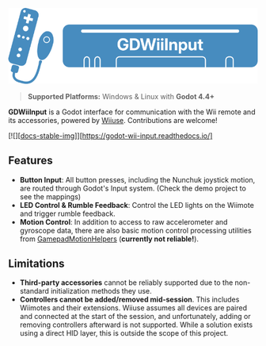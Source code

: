 <p align="center">
  <img src="./resources/GDWiiInputBanner.png" />
</p>

> **Supported Platforms:** Windows & Linux with **Godot 4.4+**

**GDWiiInput** is a Godot interface for communication with the Wii remote and its accessories, powered by [Wiiuse](https://github.com/wiiuse/wiiuse). Contributions are welcome!

[![][[docs-stable-img](https://img.shields.io/badge/docs-dev-blue.svg)]][https://godot-wii-input.readthedocs.io/]

## Features

- **Button Input**: All button presses, including the Nunchuk joystick motion, are routed through Godot's Input system. (Check the demo project to see the mappings)
- **LED Control & Rumble Feedback**: Control the LED lights on the Wiimote and trigger rumble feedback.
- **Motion Control**: In addition to access to raw accelerometer and gyroscope data, there are also basic motion control processing utilities from [GamepadMotionHelpers](https://github.com/JibbSmart/GamepadMotionHelpers) (**currently not reliable!**).

## Limitations

- **Third-party accessories** cannot be reliably supported due to the non-standard initialization methods they use.
- **Controllers cannot be added/removed mid-session**. This includes Wiimotes and their extensions. Wiiuse assumes all devices are paired and connected at the start of the session, and unfortunately, adding or removing controllers afterward is not supported. While a solution exists using a direct HID layer, this is outside the scope of this project.